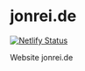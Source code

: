 # jonrei.de
[![Netlify Status](https://api.netlify.com/api/v1/badges/2dcd399b-3186-4d63-a123-78fdd6164e83/deploy-status)](https://app.netlify.com/sites/jonrei/deploys)

Website jonrei.de
